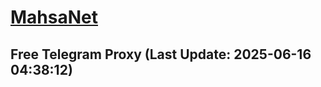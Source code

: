 
# [MahsaNet](https://t.me/mahsa_net)
## Free Telegram Proxy (Last Update: 2025-06-16 04:38:12)

    